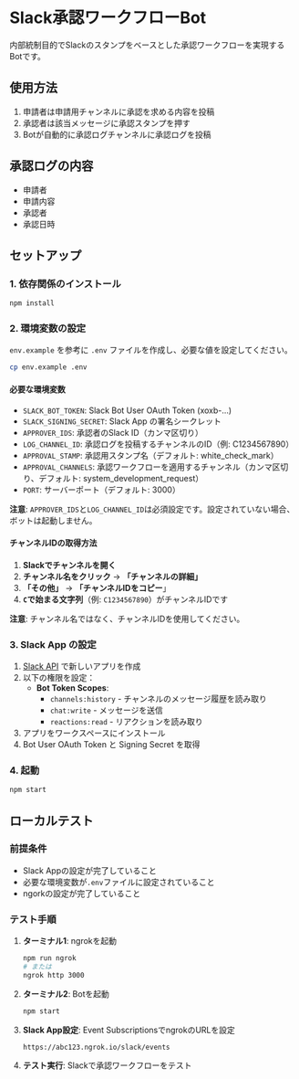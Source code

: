 # Slack承認ワークフローBot

内部統制目的でSlackのスタンプをベースとした承認ワークフローを実現するBotです。

## 使用方法

1. 申請者は申請用チャンネルに承認を求める内容を投稿
2. 承認者は該当メッセージに承認スタンプを押す
3. Botが自動的に承認ログチャンネルに承認ログを投稿

## 承認ログの内容

- 申請者
- 申請内容
- 承認者
- 承認日時

## セットアップ

### 1. 依存関係のインストール

```bash
npm install
```

### 2. 環境変数の設定

`env.example` を参考に `.env` ファイルを作成し、必要な値を設定してください。

```bash
cp env.example .env
```

#### 必要な環境変数

- `SLACK_BOT_TOKEN`: Slack Bot User OAuth Token (xoxb-...)
- `SLACK_SIGNING_SECRET`: Slack App の署名シークレット
- `APPROVER_IDS`: 承認者のSlack ID（カンマ区切り）
- `LOG_CHANNEL_ID`: 承認ログを投稿するチャンネルのID（例: C1234567890）
- `APPROVAL_STAMP`: 承認用スタンプ名（デフォルト: white_check_mark）
- `APPROVAL_CHANNELS`: 承認ワークフローを適用するチャンネル（カンマ区切り、デフォルト: system_development_request）
- `PORT`: サーバーポート（デフォルト: 3000）

**注意**: `APPROVER_IDS`と`LOG_CHANNEL_ID`は必須設定です。設定されていない場合、ボットは起動しません。

#### チャンネルIDの取得方法

1. **Slackでチャンネルを開く**
2. **チャンネル名をクリック** → **「チャンネルの詳細」**
3. **「その他」** → **「チャンネルIDをコピー**」
4. **`C`で始まる文字列**（例: `C1234567890`）がチャンネルIDです

**注意**: チャンネル名ではなく、チャンネルIDを使用してください。

### 3. Slack App の設定

1. [Slack API](https://api.slack.com/apps) で新しいアプリを作成
2. 以下の権限を設定：
   - **Bot Token Scopes**:
     - `channels:history` - チャンネルのメッセージ履歴を読み取り
     - `chat:write` - メッセージを送信
     - `reactions:read` - リアクションを読み取り
3. アプリをワークスペースにインストール
4. Bot User OAuth Token と Signing Secret を取得

### 4. 起動

```bash
npm start
```

## ローカルテスト

### 前提条件

- Slack Appの設定が完了していること
- 必要な環境変数が`.env`ファイルに設定されていること
- ngorkの設定が完了していること

### テスト手順

1. **ターミナル1**: ngrokを起動
   ```bash
   npm run ngrok
   # または
   ngrok http 3000
   ```

2. **ターミナル2**: Botを起動
   ```bash
   npm start
   ```

3. **Slack App設定**: Event SubscriptionsでngrokのURLを設定
   ```
   https://abc123.ngrok.io/slack/events
   ```

4. **テスト実行**: Slackで承認ワークフローをテスト
